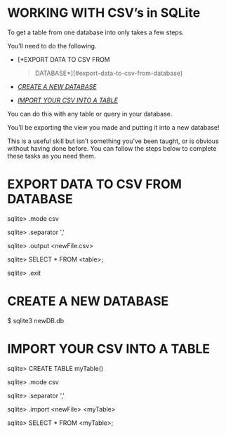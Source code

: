 WORKING WITH CSV’s in SQLite
============================

To get a table from one database into only takes a few steps.

You’ll need to do the following.

-   [*EXPORT DATA TO CSV FROM
    > DATABASE*](#export-data-to-csv-from-database)

-   [*CREATE A NEW DATABASE*](#create-a-new-database)

-   [*IMPORT YOUR CSV INTO A TABLE*](#import-your-csv-into-a-table)

You can do this with any table or query in your database.

You’ll be exporting the view you made and putting it into a new
database!

This is a useful skill but isn’t something you’ve been taught, or is
obvious without having done before. You can follow the steps below to
complete these tasks as you need them.

EXPORT DATA TO CSV FROM DATABASE
================================

sqlite\> .mode csv

sqlite\> .separator ','

sqlite\> .output \<newFile.csv\>

sqlite\> SELECT \* FROM \<table\>;

sqlite\> .exit

CREATE A NEW DATABASE
=====================

\$ sqlite3 newDB.db

IMPORT YOUR CSV INTO A TABLE
============================

sqlite\> CREATE TABLE myTable()

sqlite\> .mode csv

sqlite\> .separator ','

sqlite\> .import \<newFile\> \<myTable\>

sqlite\> SELECT \* FROM \<myTable\>;
